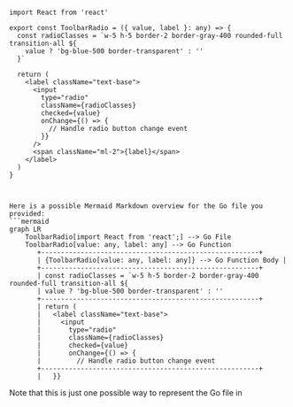 ```tsx

import React from 'react'

export const ToolbarRadio = ({ value, label }: any) => {
  const radioClasses = `w-5 h-5 border-2 border-gray-400 rounded-full transition-all ${
    value ? 'bg-blue-500 border-transparent' : ''
  }`

  return (
    <label className="text-base">
      <input
        type="radio"
        className={radioClasses}
        checked={value}
        onChange={() => {
          // Handle radio button change event
        }}
      />
      <span className="ml-2">{label}</span>
    </label>
  )
}


```

```mermaid

Here is a possible Mermaid Markdown overview for the Go file you provided:
```mermaid
graph LR
    ToolbarRadio[import React from 'react';] --> Go File
    ToolbarRadio[value: any, label: any] --> Go Function
       +-------------------------------------------------------+
       | {ToolbarRadio[value: any, label: any]} --> Go Function Body |
       +-------------------------------------------------------+
       | const radioClasses = `w-5 h-5 border-2 border-gray-400 rounded-full transition-all ${
       | value ? 'bg-blue-500 border-transparent' : ''
       +-------------------------------------------------------+
       | return (
       |   <label className="text-base">
       |     <input
       |       type="radio"
       |       className={radioClasses}
       |       checked={value}
       |       onChange={() => {
       |         // Handle radio button change event
       +-------------------------------------------------------+
       |   }}

```
Note that this is just one possible way to represent the Go file in

```

